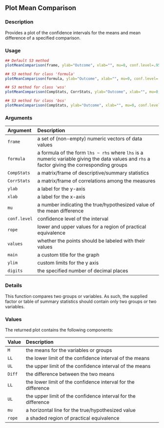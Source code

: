 ## Plot Mean Comparison

### Description

Provides a plot of the confidence intervals for the means and mean difference of a specified comparison.

### Usage

```r
## Default S3 method
plotMeanComparison(frame, ylab="Outcome", xlab="", mu=0, conf.level=.95, rope=NULL, values=TRUE, main=NULL, ylim=NULL, digits=3)

## S3 method for class 'formula'
plotMeanComparison(formula, ylab="Outcome", xlab="", mu=0, conf.level=.95, rope=NULL, values=TRUE, main=NULL, ylim=NULL, digits=3)

## S3 method for class 'wss'
plotMeanComparison(CompStats, CorrStats, ylab="Outcome", xlab="", mu=0, conf.level=.95, rope=NULL, values=TRUE, main=NULL, ylim=NULL, digits=3)

## S3 method for class 'bss'
plotMeanComparison(CompStats, ylab="Outcome", xlab="", mu=0, conf.level=.95, rope=NULL, values=TRUE, main=NULL, ylim=NULL, digits=3)
```

### Arguments

Argument | Description
:-- | :--
```frame``` | a set of (non-empty) numeric vectors of data values
```formula``` | a formula of the form `lhs ~ rhs` where `lhs` is a numeric variable giving the data values and `rhs` a factor giving the corresponding groups
```CompStats``` | a matrix/frame of descriptive/summary statistics
```CorrStats``` | a matrix/frame of correlations among the measures
```ylab``` | a label for the y-axis
```xlab``` | a label for the x-axis
```mu``` | a number indicating the true/hypothesized value of the mean difference
```conf.level``` | confidence level of the interval
```rope``` | lower and upper values for a region of practical equivalence
```values``` | whether the points should be labeled with their values
```main``` | a custom title for the graph
```ylim``` | custom limits for the y axis
```digits``` | the specified number of decimal places

### Details

This function compares two groups or variables. As such, the supplied factor or table of summary statistics should contain only two groups or two variables.

### Values

The returned plot contains the following components:

Value | Description
:-- | :--
```M``` | the means for the variables or groups
```LL``` | the lower limit of the confidence interval of the means
```UL``` | the upper limit of the confidence interval of the means
```Diff``` | the difference between the two means
```LL``` | the lower limit of the confidence interval for the difference
```UL``` | the upper limit of the confidence interval for the difference
```mu``` | a horizontal line for the true/hypothesized value
```rope``` | a shaded region of practical equivalence
